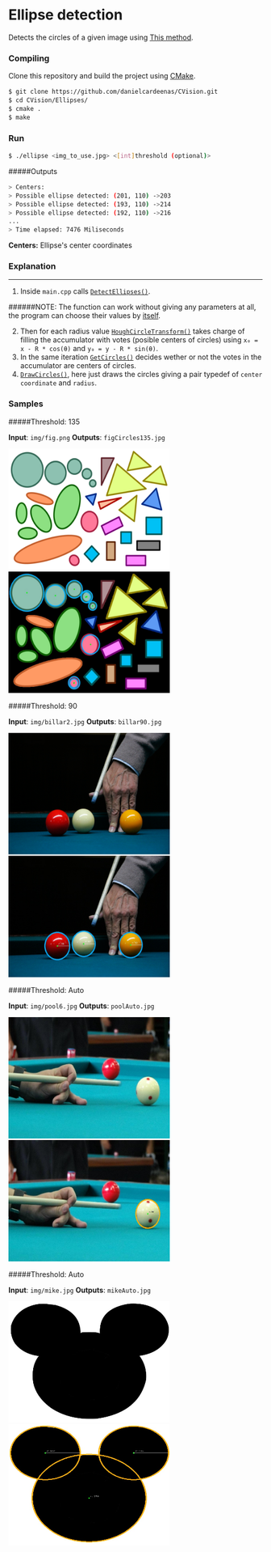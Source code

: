 # Ellipse detection
Detects the circles of a given image using [This method](http://hci.iwr.uni-heidelberg.de/publications/dip/2002/ICPR2002/DATA/07_3_20.PDF).

### Compiling

Clone this repository and build the project using [CMake](http://www.cmake.org/download/).

```sh
$ git clone https://github.com/danielcardeenas/CVision.git
$ cd CVision/Ellipses/
$ cmake .
$ make
```
### Run
```sh
$ ./ellipse <img_to_use.jpg> <[int]threshold (optional)>
```
#####Outputs

```sh
> Centers:
> Possible ellipse detected: (201, 110) ->203
> Possible ellipse detected: (193, 110) ->214
> Possible ellipse detected: (192, 110) ->216
...
> Time elapsed: 7476 Miliseconds

```


**Centers:** Ellipse's center coordinates

### Explanation

---------------------------------------

1.  Inside `main.cpp` calls [`DetectEllipses()`](https://github.com/danielcardeenas/CVision/blob/master/libs/Utils.cpp#L846). 

######NOTE:
The function can work without giving any parameters at all, the program can choose their values by [itself](https://github.com/danielcardeenas/CVision/blob/master/libs/Utils.cpp#L672).

2.  Then for each radius value [`HoughCircleTransform()`](https://github.com/danielcardeenas/CVision/blob/master/libs/Utils.cpp#L691) takes charge of filling the accumulator with votes (posible centers of circles) using `x₀ = x - R * cos(θ)` and `y₀ = y - R * sin(θ)`.
3.  In the same iteration [`GetCircles()`](https://github.com/danielcardeenas/CVision/blob/master/libs/Utils.cpp#L735) decides wether or not the votes in the accumulator are centers of circles.
4.  [`DrawCircles()`](https://github.com/danielcardeenas/CVision/blob/master/libs/Utils.cpp#L789), here just draws the circles giving a pair typedef of `center coordinate` and `radius`.

### Samples

#####Threshold: 135

**Input**: ```img/fig.png```
**Outputs**: ```figCircles135.jpg```

<img src="https://raw.githubusercontent.com/danielcardeenas/CVision/master/Circles/img/fig.png" width="320" height="240" />
<img src="https://raw.githubusercontent.com/danielcardeenas/CVision/master/Circles/figCircles135.jpg" width="320" height="240" />

#####Threshold: 90

**Input**: ```img/billar2.jpg```
**Outputs**: ```billar90.jpg```

<img src="https://raw.githubusercontent.com/danielcardeenas/CVision/master/Circles/img/billar2.jpg" width="320" height="240" />
<img src="https://github.com/danielcardeenas/CVision/blob/master/Circles/billar90.jpg" width="320" height="240" />

#####Threshold: Auto

**Input**: ```img/pool6.jpg```
**Outputs**: ```poolAuto.jpg```

<img src="https://raw.githubusercontent.com/danielcardeenas/CVision/master/Circles/img/pool6.jpg" width="320" height="240" />
<img src="https://raw.githubusercontent.com/danielcardeenas/CVision/master/Circles/poolAuto.jpg" width="320" height="240" />

#####Threshold: Auto

**Input**: ```img/mike.jpg```
**Outputs**: ```mikeAuto.jpg```

<img src="https://raw.githubusercontent.com/danielcardeenas/CVision/master/Circles/img/mike.jpg" width="320" height="240" />
<img src="https://raw.githubusercontent.com/danielcardeenas/CVision/master/Circles/mikeAuto.jpg" width="320" height="240" />
